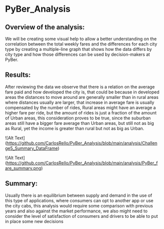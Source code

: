 # PyBer_Analysis

## Overview of the analysis:
 We will be creating some visual help to allow a better understanding on the correlation between the total weekly fares and the differences for each city type by creating a multiple-line graph that shows how the data differs by city type and how those differences can be used by decision-makers at PyBer.
## Results:
After reviewing the data we observe that there is a relation on the average fare paid and how developed the city is, that could be because in developed areas the distances to move around are generally smaller than in rural areas where distances usually are larger, that increase in average fare is usually compensated by the number of rides, Rural areas might have an average a higher fare per ride, but the amount of rides is just a fraction of the amount of Urban areas, this consideration proves to be true, since the suburban areas still have a bigger fare average than Urban areas, but still not as big as Rural, yet the income is greater than rural but not as big as Urban.

![Alt Text] (https://github.com/CarlosRello/PyBer_Analysis/blob/main/analysis/Challenge5_Summary_DataFrame)

![Alt Text] (https://github.com/CarlosRello/PyBer_Analysis/blob/main/analysis/PyBer_fare_summary.png)
## Summary:
Usually there is an equilibrium between supply and demand in the use of this type of applications, where consumers can opt to another app or use the city cabs, this analysis would require some comparison with previous years and also against the market performance, we also might need to consider the level of satisfaction of consumers and drivers to be able to put in place some new decisions 


